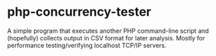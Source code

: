 # php-concurrency-tester
A simple program that executes another PHP command-line script and (hopefully) collects output in CSV format for later analysis.  Mostly for performance testing/verifying localhost TCP/IP servers.
